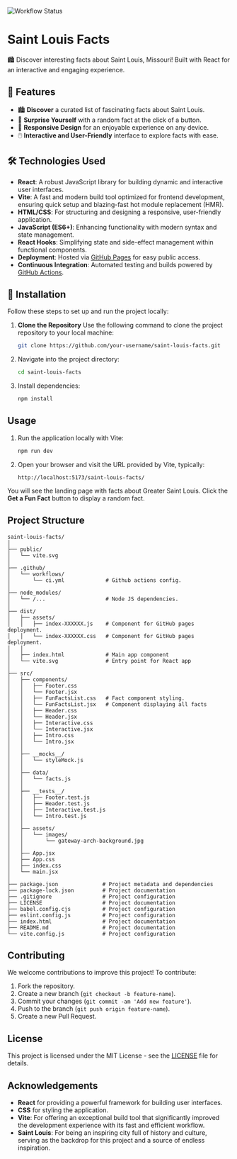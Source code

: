 ![Workflow Status](https://github.com/kmccol1/saint-louis-facts/actions/workflows/ci.yml/badge.svg)

# Saint Louis Facts

🏙️ Discover interesting facts about Saint Louis, Missouri! Built with React for an interactive and engaging experience.

## 🌟 Features

- 🏙️ **Discover** a curated list of fascinating facts about Saint Louis.
- 🎲 **Surprise Yourself** with a random fact at the click of a button.
- 📱 **Responsive Design** for an enjoyable experience on any device.
- 🖱️ **Interactive and User-Friendly** interface to explore facts with ease.

## 🛠️ Technologies Used

- **React**: A robust JavaScript library for building dynamic and interactive user interfaces.
- **Vite**: A fast and modern build tool optimized for frontend development, ensuring quick setup and blazing-fast hot module replacement (HMR).
- **HTML/CSS**: For structuring and designing a responsive, user-friendly application.
- **JavaScript (ES6+)**: Enhancing functionality with modern syntax and state management.
- **React Hooks**: Simplifying state and side-effect management within functional components.
- **Deployment**: Hosted via [GitHub Pages](https://pages.github.com/) for easy public access.
- **Continuous Integration**: Automated testing and builds powered by [GitHub Actions](https://github.com/features/actions).

## 🚀 Installation

Follow these steps to set up and run the project locally:

1. **Clone the Repository**
   Use the following command to clone the project repository to your local machine:
   ```bash
   git clone https://github.com/your-username/saint-louis-facts.git
   ```
   
2. Navigate into the project directory:
   ```bash
   cd saint-louis-facts
   ```

3. Install dependencies:
   ```bash
   npm install
   ```

## Usage

1. Run the application locally with Vite:
   ```bash
   npm run dev
   ```

2. Open your browser and visit the URL provided by Vite, typically:
   ```
   http://localhost:5173/saint-louis-facts/
   ```

You will see the landing page with facts about Greater Saint Louis. Click the **Get a Fun Fact** button to display a random fact.

## Project Structure

```
saint-louis-facts/
│
├── public/
│   └── vite.svg
│
├── .github/
│   └── workflows/
│       └── ci.yml             # Github actions config.
│
├── node_modules/
│   └── /...                   # Node JS dependencies.
│
├── dist/
│   ├── assets/
│   │   ├── index-XXXXXX.js    # Component for GitHub pages deployment.
│   │   └── index-XXXXXX.css   # Component for GitHub pages deployment.
│   │
│   ├── index.html             # Main app component
│   └── vite.svg               # Entry point for React app
│
├── src/
│   ├── components/
│   │   ├── Footer.css
│   │   └── Footer.jsx
│   │   ├── FunFactsList.css   # Fact component styling.
│   │   └── FunFactsList.jsx   # Component displaying all facts
│   │   ├── Header.css
│   │   └── Header.jsx
│   │   ├── Interactive.css
│   │   └── Interactive.jsx
│   │   ├── Intro.css
│   │   └── Intro.jsx
│   │ 
│   ├── __mocks__/
│   │   └── styleMock.js
│   │
│   ├── data/
│   │   └── facts.js
│   │
│   ├── __tests__/
│   │   ├── Footer.test.js
│   │   ├── Header.test.js
│   │   ├── Interactive.test.js
│   │   └── Intro.test.js
│   │
│   ├── assets/
│   │   └── images/
│   │       └── gateway-arch-background.jpg
│   │
│   ├── App.jsx
│   ├── App.css
│   ├── index.css
│   └── main.jsx
│
├── package.json              # Project metadata and dependencies
├── package-lock.json         # Project documentation
├── .gitignore                # Project configuration
├── LICENSE                   # Project documentation
├── babel.config.cjs          # Project configuration
├── eslint.config.js          # Project configuration
├── index.html                # Project documentation
├── README.md                 # Project documentation
└── vite.config.js            # Project configuration
```

## Contributing

We welcome contributions to improve this project! To contribute:

1. Fork the repository.
2. Create a new branch (`git checkout -b feature-name`).
3. Commit your changes (`git commit -am 'Add new feature'`).
4. Push to the branch (`git push origin feature-name`).
5. Create a new Pull Request.

## License

This project is licensed under the MIT License - see the [LICENSE](LICENSE) file for details.

## Acknowledgements

- **React** for providing a powerful framework for building user interfaces.
- **CSS** for styling the application.
- **Vite**: For offering an exceptional build tool that significantly improved the development experience with its fast and efficient workflow.
- **Saint Louis**: For being an inspiring city full of history and culture, serving as the backdrop for this project and a source of endless inspiration.
